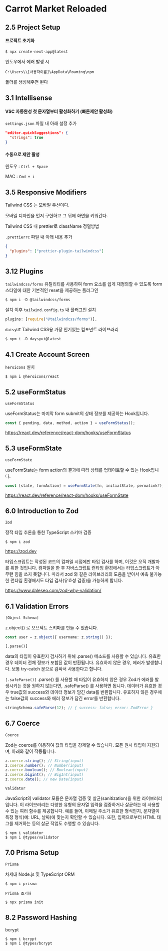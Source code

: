 # Carrot Market Reloaded

## 2.5 Project Setup

#### 프로젝트 초기화

```
$ npx create-next-app@latest
```

윈도우에서 에러 발생 시

`C:\Users\\[사용자이름]\AppData\Roaming\npm`

폴더를 생성해주면 된다

## 3.1 Intellisense

#### VSC 자동완성 첫 문자열부터 활성화하기 (빠른제안 활성화)

`settings.json` 파일 내 아래 설정 추가

```json
"editor.quickSuggestions": {
  "strings": true
}
```

#### 수동으로 제안 활성

윈도우 : `Ctrl + Space`

MAC : `Cmd + i`

## 3.5 Responsive Modifiers

Tailwind CSS 는 모바일 우선이다.

모바일 디자인을 먼저 구현하고 그 뒤에 화면을 키워간다.

Tailwind CSS 내 prettier로 className 정렬방법

`.prettierrc` 파일 내 아래 내용 추가

```json
{
  "plugins": ["prettier-plugin-tailwindcss"]
}
```

## 3.12 Plugins

`tailwindcss/forms` 유틸리티를 사용하여 form 요소를 쉽게 재정의할 수 있도록 form 스타일에 대한 기본적인 reset을 제공하는 플러그인

```
$ npm i -D @tailwindcss/forms
```

설치 이후 `tailwind.config.ts` 내 플러그인 설치

```ts
plugins: [require("@tailwindcss/forms")],
```

`daisyUI` Tailwind CSS용 가장 인기있는 컴포넌트 라이브러리

```
$ npm i -D daysyui@latest
```

## 4.1 Create Account Screen

`heroicons` 설치

```
$ npm i @heroicons/react
```

## 5.2 useFormStatus

`useFormStatus`

useFormStatus는 마지막 form submit의 상태 정보를 제공하는 Hook입니다.

```ts
const { pending, data, method, action } = useFormStatus();
```

https://react.dev/reference/react-dom/hooks/useFormStatus

## 5.3 useFormState

`useFormState`

useFormState는 form action의 결과에 따라 상태를 업데이트할 수 있는 Hook입니다.

```ts
const [state, formAction] = useFormState(fn, initialState, permalink?);
```

https://react.dev/reference/react-dom/hooks/useFormState

## 6.0 Introduction to Zod

`Zod`

정적 타입 추론을 통한 TypeScript 스키마 검증

```
$ npm i zod
```

https://zod.dev

타입스크립트는 작성된 코드의 컴파일 시점에만 타입 검사를 하며, 이것은 오직 개발자를 위한 것입니다.
컴파일을 한 후 자바스크립트 런타임 환경에서는 타입스크립트가 아무런 힘을 쓰지 못합니다.
따라서 zod 와 같은 라이브러리의 도움을 받아서 예측 불가능한 런타임 환경에서도 타입 검사(유효성 검증)을 가능하게 합니다.

https://www.daleseo.com/zod-why-validation/

## 6.1 Validation Errors

`[Object Schema]`

z.object() 로 오브젝트 스키마를 만들 수 있습니다.

```ts
const user = z.object({ username: z.string() });
```

`[.parse()]`

data의 타입이 유효한지 검사하기 위해 .parse() 메소드를 사용할 수 있습니다. 유효한 경우 데이터 전체 정보가 포함된 값이 반환됩니다. 유효하지 않은 경우, 에러가 발생합니다. 보통 try-catch 문으로 감싸서 사용한다고 합니다.

`[.safeParse()]`
.parse() 를 사용할 때 타입이 유효하지 않은 경우 Zod가 에러를 발생시키는 것을 원하지 않는다면, .safeParse() 를 사용하면 됩니다.
데이터가 유효한 경우 true값의 success와 데이터 정보가 담긴 data를 반환합니다.
유효하지 않은 경우에는 false값의 success와 에러 정보가 담긴 error를 반환합니다.

```ts
stringSchema.safeParse(12); // { success: false; error: ZodError }
```

## 6.7 Coerce

`Coerce`

Zod는 coerce를 이용하여 값의 타입을 강제할 수 있습니다.
모든 원시 타입이 지원되며, 아래와 같이 작동됩니다.

```ts
z.coerce.string(); // String(input)
z.coerce.number(); // Number(input)
z.coerce.boolean(); // Boolean(input)
z.coerce.bigint(); // BigInt(input)
z.coerce.date(); // new Date(input)
```

`Validator`

JavaScript의 validator 모듈은 문자열 검증 및 살균(sanitization)을 위한 라이브러리입니다. 이 라이브러리는 다양한 유형의 문자열 입력을 검증하거나 살균하는 데 사용할 수 있는 여러 함수를 제공합니다. 예를 들어, 이메일 주소가 유효한 형식인지, 문자열이 특정 형식(예: URL, 날짜)에 맞는지 확인할 수 있습니다. 또한, 입력으로부터 HTML 태그를 제거하는 등의 살균 작업도 수행할 수 있습니다.

```
$ npm i validator
$ npm i @types/validator
```

## 7.0 Prisma Setup

`Prisma`

차세대 Node.js 및 TypeScript ORM

```
$ npm i prisma
```

`Prisma 초기화`

```
$ npx prisma init
```

## 8.2 Password Hashing

bcrypt

```
$ npm i bcrypt
$ npm i @types/bcrypt
```
